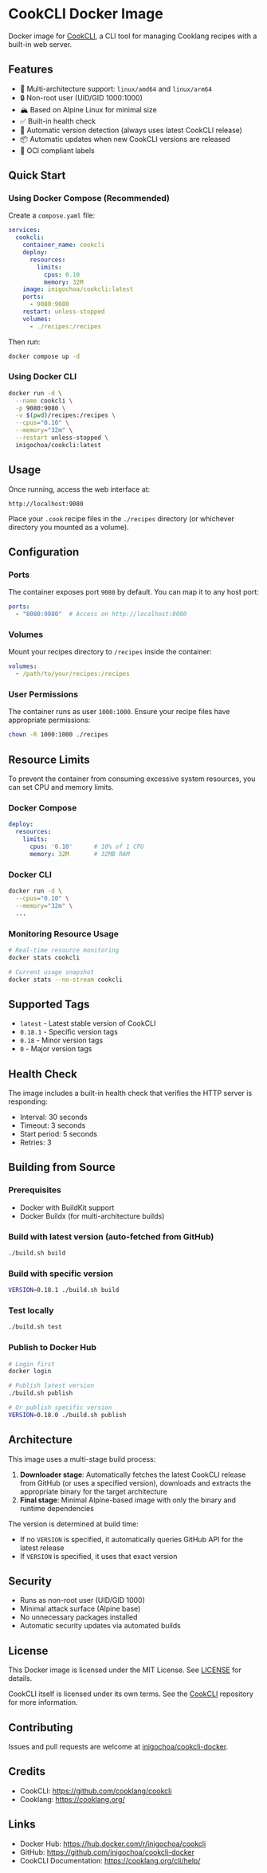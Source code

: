 # CookCLI Docker Image

Docker image for [CookCLI], a CLI tool for managing Cooklang recipes with a
built-in web server.

## Features

- 🐳 Multi-architecture support: `linux/amd64` and `linux/arm64`
- 🔒 Non-root user (UID/GID 1000:1000)
- 🏔️ Based on Alpine Linux for minimal size
- ✅ Built-in health check
- 🔄 Automatic version detection (always uses latest CookCLI release)
- 📦 Automatic updates when new CookCLI versions are released
- 🎯 OCI compliant labels

## Quick Start

### Using Docker Compose (Recommended)

Create a `compose.yaml` file:

```yaml
services:
  cookcli:
    container_name: cookcli
    deploy:
      resources:
        limits:
          cpus: 0.10
          memory: 32M
    image: inigochoa/cookcli:latest
    ports:
      - 9080:9080
    restart: unless-stopped
    volumes:
      - ./recipes:/recipes

```

Then run:

```bash
docker compose up -d
```

### Using Docker CLI

```bash
docker run -d \
  --name cookcli \
  -p 9080:9080 \
  -v $(pwd)/recipes:/recipes \
  --cpus="0.10" \
  --memory="32m" \
  --restart unless-stopped \
  inigochoa/cookcli:latest
```

## Usage

Once running, access the web interface at:

```
http://localhost:9080
```

Place your `.cook` recipe files in the `./recipes` directory (or whichever
directory you mounted as a volume).

## Configuration

### Ports

The container exposes port `9080` by default. You can map it to any host port:

```yaml
ports:
  - "8080:9080"  # Access on http://localhost:8080
```

### Volumes

Mount your recipes directory to `/recipes` inside the container:

```yaml
volumes:
  - /path/to/your/recipes:/recipes
```

### User Permissions

The container runs as user `1000:1000`. Ensure your recipe files have
appropriate permissions:

```bash
chown -R 1000:1000 ./recipes
```

## Resource Limits

To prevent the container from consuming excessive system resources, you can set
CPU and memory limits.

### Docker Compose

```yaml
deploy:
  resources:
    limits:
      cpus: '0.10'      # 10% of 1 CPU
      memory: 32M       # 32MB RAM
```

### Docker CLI

```bash
docker run -d \
  --cpus="0.10" \
  --memory="32m" \
  ...
```

### Monitoring Resource Usage

```bash
# Real-time resource monitoring
docker stats cookcli

# Current usage snapshot
docker stats --no-stream cookcli
```

## Supported Tags

- `latest` - Latest stable version of CookCLI
- `0.18.1` - Specific version tags
- `0.18` - Minor version tags
- `0` - Major version tags

## Health Check

The image includes a built-in health check that verifies the HTTP server is
responding:

- Interval: 30 seconds
- Timeout: 3 seconds
- Start period: 5 seconds
- Retries: 3

## Building from Source

### Prerequisites

- Docker with BuildKit support
- Docker Buildx (for multi-architecture builds)

### Build with latest version (auto-fetched from GitHub)

```bash
./build.sh build
```

### Build with specific version

```bash
VERSION=0.18.1 ./build.sh build
```

### Test locally

```bash
./build.sh test
```

### Publish to Docker Hub

```bash
# Login first
docker login

# Publish latest version
./build.sh publish

# Or publish specific version
VERSION=0.18.0 ./build.sh publish
```

## Architecture

This image uses a multi-stage build process:

1. **Downloader stage**: Automatically fetches the latest CookCLI release from
   GitHub (or uses a specified version), downloads and extracts the appropriate
   binary for the target architecture
2. **Final stage**: Minimal Alpine-based image with only the binary and runtime
   dependencies

The version is determined at build time:
- If no `VERSION` is specified, it automatically queries GitHub API for the
  latest release
- If `VERSION` is specified, it uses that exact version

## Security

- Runs as non-root user (UID/GID 1000)
- Minimal attack surface (Alpine base)
- No unnecessary packages installed
- Automatic security updates via automated builds

## License

This Docker image is licensed under the MIT License. See [LICENSE] for details.

CookCLI itself is licensed under its own terms. See the [CookCLI] repository for
more information.

## Contributing

Issues and pull requests are welcome at [inigochoa/cookcli-docker].

## Credits

- CookCLI: https://github.com/cooklang/cookcli
- Cooklang: https://cooklang.org/

## Links

- Docker Hub: https://hub.docker.com/r/inigochoa/cookcli
- GitHub: https://github.com/inigochoa/cookcli-docker
- CookCLI Documentation: https://cooklang.org/cli/help/

[CookCLI]: https://github.com/cooklang/cookcli
[inigochoa/cookcli-docker]: https://github.com/inigochoa/cookcli-docker
[LICENSE]: LICENSE.md
